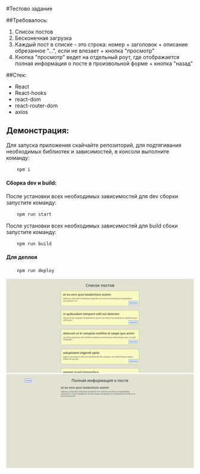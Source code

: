 #Тестово задание 

##Требовалось:
1. Cписок постов
2. Бесконечная загрузка
3. Каждый пост в списке - это строка: номер + заголовок + описание обрезанное "...", если не влезает + кнопка "просмотр"
4. Кнопка "просмотр" ведет на отдельный роут, где отображается полная информация о посте в произвольной форме + кнопка "назад"

##Стек:
* React
* React-hooks
* react-dom
* react-router-dom
* axios

## Демонстрация:
Для запуска приложения скайчайте репозиторий, для подтягивания необходимых библиотек и зависимостей, в консоли выполните команду:
```JavaScript
    npm i
```

#### Сборка dev и build:
После установки всех необходимых зависимостей для dev сборки запустите команду:
```JavaScript
    npm run start
```
После установки всех необходимых зависимостей для build сбоки запустите команду:
```JavaScript
    npm run build
```

#### Для деплоя 
```JavaScript
    npm run deploy
```

![Скриншот список постов](1.png 'Скриншот список постов')
![Скриншот детали поста](2.png 'Скриншот детали поста')



